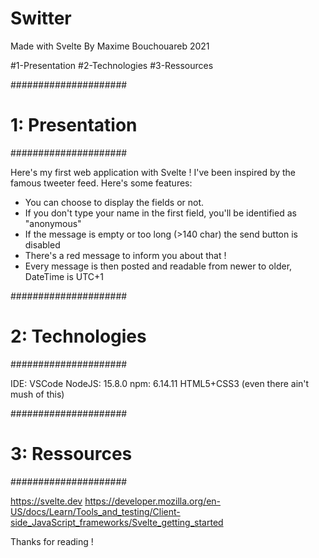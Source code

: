 # Switter
Made with Svelte
By Maxime Bouchouareb
2021

#1-Presentation
#2-Technologies
#3-Ressources

#####################
#  1: Presentation  #
#####################

Here's my first web application with Svelte !
I've been inspired by the famous tweeter feed.
Here's some features:
- You can choose to display the fields or not.
- If you don't type your name in the first field, you'll be identified as "anonymous"
- If the message is empty or too long (>140 char) the send button is disabled
- There's a red message to inform you about that !
- Every message is then posted and readable from newer to older, DateTime is UTC+1

#####################
#  2: Technologies  #
#####################

IDE: VSCode
NodeJS: 15.8.0
npm: 6.14.11
HTML5+CSS3 (even there ain't mush of this)

#####################
#  3: Ressources    #
#####################

https://svelte.dev
https://developer.mozilla.org/en-US/docs/Learn/Tools_and_testing/Client-side_JavaScript_frameworks/Svelte_getting_started

Thanks for reading !

